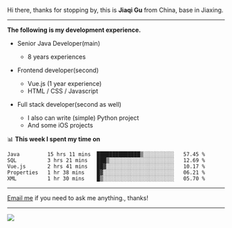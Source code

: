 Hi there, thanks for stopping by, this is **Jiaqi Gu** from China, base in Jiaxing.

---

**The following is my development experience.**

- Senior Java Developer(main)
  - 8 years experiences

- Frontend developer(second)
  - Vue.js (1 year experience)
  - HTML / CSS / Javascript
  
- Full stack developer(second as well)
  - I also can write (simple) Python project
  - And some iOS projects

📊 **This week I spent my time on**
<!--START_SECTION:waka-->
```text
Java         15 hrs 11 mins  ██████████████▒░░░░░░░░░░   57.45 % 
SQL          3 hrs 21 mins   ███▒░░░░░░░░░░░░░░░░░░░░░   12.69 % 
Vue.js       2 hrs 41 mins   ██▓░░░░░░░░░░░░░░░░░░░░░░   10.17 % 
Properties   1 hr 38 mins    █▓░░░░░░░░░░░░░░░░░░░░░░░   06.21 % 
XML          1 hr 30 mins    █▒░░░░░░░░░░░░░░░░░░░░░░░   05.70 % 
```
<!--END_SECTION:waka-->

---

[Email me](mailto:droidqw@gmail.com?subject=Hiring_from_GitHub) if you need to ask me anything., thanks!

---

![]( https://visitor-badge.glitch.me/badge?page_id=githubgujiaqi)
